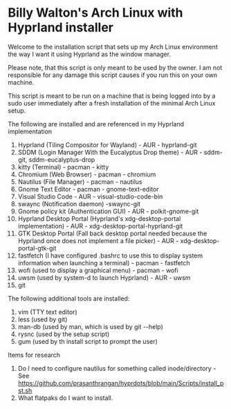 # Billy Walton's Arch Linux with Hyprland installer

Welcome to the installation script that sets up my Arch Linux environment the way I want it using Hyprland as the window manager.

Please note, that this script is only meant to be used by the owner.  I am not responsible for any damage this script causes if you run this on your own machine.

This script is meant to be run on a machine that is being logged into by a sudo user immediately after a fresh installation of the minimal Arch Linux setup.

The following are installed and are referenced in my Hyprland implementation

1.  Hyprland (Tiling Compositor for Wayland) - AUR - hyprland-git
2.  SDDM (Login Manager With the Eucalyptus Drop theme) - AUR - sddm-git, sddm-eucalyptus-drop
2.  kitty (Terminal) - pacman - kitty
3.  Chromium (Web Browser) - pacman - chromium
4.  Nautilus (File Manager) - pacman - nautilus
5.  Gnome Text Editor - pacman - gnome-text-editor
6.  Visual Studio Code - AUR - visual-studio-code-bin
7.  swaync (Notification daemon) -swaync-git
8.  Gnome policy kit (Authentication GUI) - AUR - polkit-gnome-git
9.  Hyprland Desktop Portal (Hyprland's xdg-desktop-portal implementation) - AUR - xdg-desktop-portal-hyprland-git
10. GTK Desktop Portal (Fall back desktop portal needed because the Hyprland once does not implement a file picker) - AUR - xdg-desktop-portal-gtk-git
11. fastfetch (I have configured .bashrc to use this to display system information when launching a terminal) - pacman - fastfetch
12. wofi (used to display a graphical menu) - pacman - wofi
13. uwsm (used by system-d to launch Hyprland) - AUR - uwsm
14. git
    
The following additional tools are installed:
1.  vim (TTY text editor)
3.  less (used by git)
4.  man-db (used by man, which is used by git --help)
5.  rysnc (used by the setup script)
6.  gum (used by th install script to prompt the user)

Items for research
1. Do I need to configure nautilus for something called inode/directory - See https://github.com/prasanthrangan/hyprdots/blob/main/Scripts/install_pst.sh
2. What flatpaks do I want to install.



